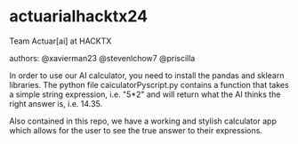 # actuarialhacktx24
Team Actuar[ai] at HACKTX

authors:
@xavierman23
@stevenlchow7
@priscilla

In order to use our AI calculator, you need to install the pandas and sklearn libraries. The python file caiculatorPyscript.py contains a function that takes a simple string expression, i.e. "5*2" and will return what the AI thinks the right answer is, i.e. 14.35. 

Also contained in this repo, we have a working and stylish calculator app which allows for the user to see the true answer to their expressions. 

